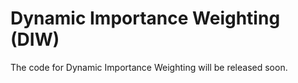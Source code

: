 # Dynamic Importance Weighting (DIW)
The code for Dynamic Importance Weighting will be released soon.
